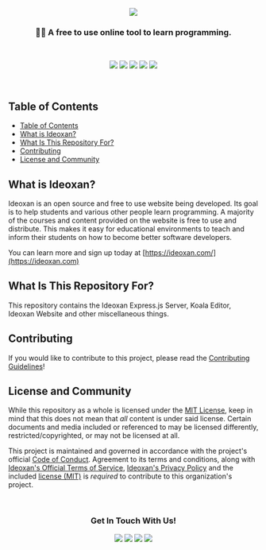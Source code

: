 <!-- Why yes, I did use HTML excessively in this Markdown document. :^) -->
<p align="center"><img src="https://raw.githubusercontent.com/ideoxan/ideoxan/master/gitbanner.png"></p>
<h3 align="center">👩‍💻 A free to use online tool to learn programming.</h3>
<br>
<p align="center">
    <img src="https://img.shields.io/github/issues/ideoxan/ideoxan?logo=github&style=for-the-badge">
    <img src="https://img.shields.io/github/issues-pr/ideoxan/ideoxan?logo=github&style=for-the-badge">
    <img src="https://img.shields.io/github/stars/ideoxan/ideoxan?logo=github&style=for-the-badge">
    <img src="https://img.shields.io/github/watchers/ideoxan/ideoxan?logo=github&style=for-the-badge">
    <img src="https://img.shields.io/github/contributors/ideoxan/ideoxan?logo=github&style=for-the-badge">
</p>
<br>

## Table of Contents
- [Table of Contents](#table-of-contents)
- [What is Ideoxan?](#what-is-ideoxan)
- [What Is This Repository For?](#what-is-this-repository-for)
- [Contributing](#contributing)
- [License and Community](#license-and-community)

## What is Ideoxan?
Ideoxan is an open source and free to use website being developed. Its goal is to help students and various other people learn programming. A majority of the courses and content provided on the website is free to use and distribute. This makes it easy for educational environments to teach and inform their students on how to become better software developers.

You can learn more and sign up today at [https://ideoxan.com/](https://ideoxan.com)

## What Is This Repository For?
This repository contains the Ideoxan Express.js Server, Koala Editor, Ideoxan Website and other miscellaneous things.

## Contributing
If you would like to contribute to this project, please read the [Contributing Guidelines](CONTRIBUTING.md)!

## License and Community
While this repository as a whole is licensed under the [MIT License](LICENSE), keep in mind that this does not mean that *all* content is under said license. Certain documents and media included or referenced to may be licensed differently, restricted/copyrighted, or may not be licensed at all.

This project is maintained and governed in accordance with the project's official [Code of Conduct](CODE_OF_CONDUCT.md). Agreement to its terms and conditions, along with [Ideoxan's Official Terms of Service](https://ideoxan.com/tos), [Ideoxan's Privacy Policy](https://ideoxan.com/privacy) and the included [license (MIT)](LICENSE) is *required* to contribute to this organization's project.

<br>
<h3 align="center">Get In Touch With Us!</h3>
<p align="center">
    <a href="https://ideoxan.com"><img src="https://img.shields.io/badge/Ideoxan%20Website%20-%23804DDE?style=for-the-badge"></a>
    <a href="https://github.com/ideoxan"><img src="https://img.shields.io/badge/Github%20-%23181717?style=for-the-badge&logo=github&logoColor=white"></a>
    <a href="mailto:hello@ideoxan.com"><img src="https://img.shields.io/badge/EMail%20Us%20-%23121212?style=for-the-badge"></a>
    <a href="https://discord.gg/jxqKy6r"><img src="https://img.shields.io/discord/717471253753102470?color=%237289DA&label=Discord&logo=discord&logoColor=white&style=for-the-badge"></a>
</p>
